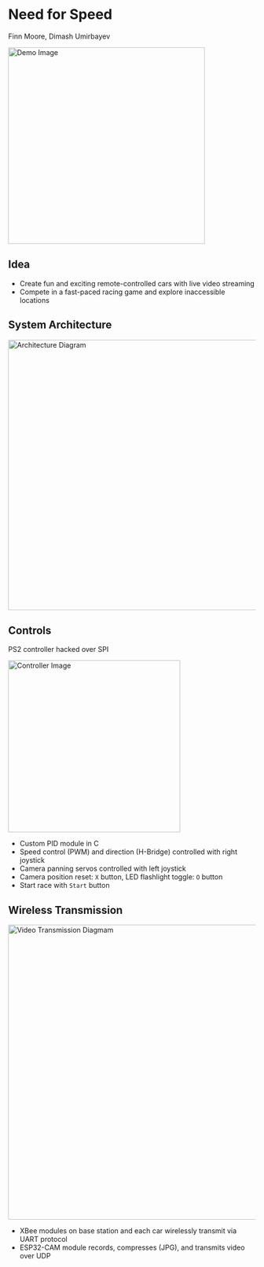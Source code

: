 # Need for Speed
Finn Moore, Dimash Umirbayev

<p align="left">
  <img src="https://github.com/ffdm/need-for-speed/blob/master/assets/cars.jpg" width="400" title="Demo Image">
</p>

## Idea
- Create fun and exciting remote-controlled cars with live video streaming
- Compete in a fast-paced racing game and explore inaccessible locations

## System Architecture
<p align="left">
  <img src="https://github.com/ffdm/need-for-speed/blob/master/assets/architecture.png" width="550" title="Architecture Diagram">
</p>

## Controls
PS2 controller hacked over SPI
<p align="left">
  <img src="https://github.com/ffdm/need-for-speed/blob/master/assets/controller.png" width="350" title="Controller Image">
</p>

- Custom PID module in C
- Speed control (PWM) and direction (H-Bridge) controlled with right joystick
- Camera panning servos controlled with left joystick
- Camera position reset: `X` button, LED flashlight toggle: `O` button
- Start race with `Start` button

## Wireless Transmission
<p align="left">
  <img src="https://github.com/ffdm/need-for-speed/blob/master/assets/video_transmission.png" width="600" title="Video Transmission Diagmam">
</p>

- XBee modules on base station and each car wirelessly transmit via UART protocol
- ESP32-CAM module records, compresses (JPG), and transmits video over UDP

